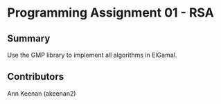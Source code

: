 # Programming Assignment 01 - RSA

## Summary

Use the GMP library to implement all algorithms in ElGamal.

## Contributors

Ann Keenan (akeenan2)
